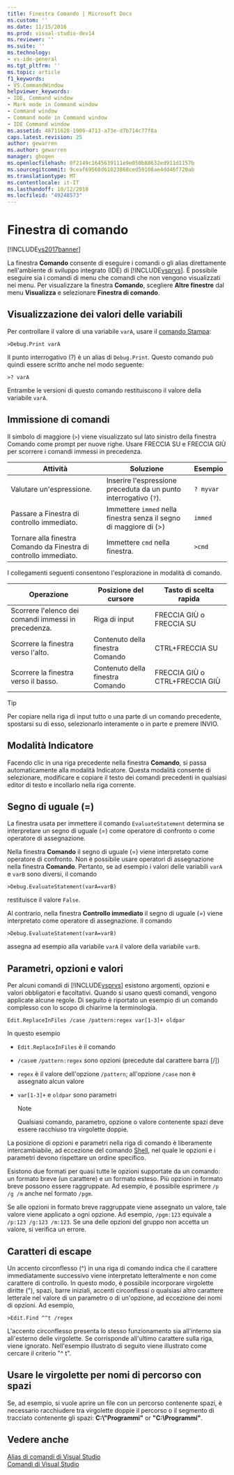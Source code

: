```yaml
---
title: Finestra Comando | Microsoft Docs
ms.custom: ''
ms.date: 11/15/2016
ms.prod: visual-studio-dev14
ms.reviewer: ''
ms.suite: ''
ms.technology:
- vs-ide-general
ms.tgt_pltfrm: ''
ms.topic: article
f1_keywords:
- VS.CommandWindow
helpviewer_keywords:
- IDE, Command window
- Mark mode in Command window
- Command window
- Command mode in Command window
- IDE Command window
ms.assetid: 48711628-1909-4713-a73e-d7b714c77f8a
caps.latest.revision: 25
author: gewarren
ms.author: gewarren
manager: ghogen
ms.openlocfilehash: 0f2149c1645639111e9e050b88632ed911d1157b
ms.sourcegitcommit: 9ceaf69568d61023868ced59108ae4dd46f720ab
ms.translationtype: MT
ms.contentlocale: it-IT
ms.lasthandoff: 10/12/2018
ms.locfileid: "49248573"
---
```

# <a name="command-window"></a>Finestra di comando
[!INCLUDE[vs2017banner](../../includes/vs2017banner.md)]

  
La finestra **Comando** consente di eseguire i comandi o gli alias direttamente nell'ambiente di sviluppo integrato (IDE) di [!INCLUDE[vsprvs](../../includes/vsprvs-md.md)]. È possibile eseguire sia i comandi di menu che comandi che non vengono visualizzati nei menu. Per visualizzare la finestra **Comando**, scegliere **Altre finestre** dal menu **Visualizza** e selezionare **Finestra di comando**.  
  
## <a name="displaying-the-values-of-variables"></a>Visualizzazione dei valori delle variabili  
 Per controllare il valore di una variabile `varA`, usare il [comando Stampa](../../ide/reference/print-command.md):  
  
```  
>Debug.Print varA  
```  
  
 Il punto interrogativo (?) è un alias di `Debug.Print`. Questo comando può quindi essere scritto anche nel modo seguente:  
  
```  
>? varA  
```  
  
 Entrambe le versioni di questo comando restituiscono il valore della variabile `varA`.  
  
## <a name="entering-commands"></a>Immissione di comandi  
 Il simbolo di maggiore (`>`) viene visualizzato sul lato sinistro della finestra Comando come prompt per nuove righe. Usare FRECCIA SU e FRECCIA GIÙ per scorrere i comandi immessi in precedenza.  
  
|Attività|Soluzione|Esempio|  
|----------|--------------|-------------|  
|Valutare un'espressione.|Inserire l'espressione preceduta da un punto interrogativo (`?`).|`? myvar`|  
|Passare a Finestra di controllo immediato.|Immettere `immed` nella finestra senza il segno di maggiore di (>)|`immed`|  
|Tornare alla finestra Comando da Finestra di controllo immediato.|Immettere `cmd` nella finestra.|`>cmd`|  
  
 I collegamenti seguenti consentono l'esplorazione in modalità di comando.  
  
|Operazione|Posizione del cursore|Tasto di scelta rapida|  
|------------|---------------------|----------------|  
|Scorrere l'elenco dei comandi immessi in precedenza.|Riga di input|FRECCIA GIÙ o FRECCIA SU|  
|Scorrere la finestra verso l'alto.|Contenuto della finestra Comando|CTRL+FRECCIA SU|  
|Scorrere la finestra verso il basso.|Contenuto della finestra Comando|FRECCIA GIÙ o CTRL+FRECCIA GIÙ|  
  
> [!TIP]
>  Per copiare nella riga di input tutto o una parte di un comando precedente, spostarsi su di esso, selezionarlo interamente o in parte e premere INVIO.  
  
## <a name="mark-mode"></a>Modalità Indicatore  
 Facendo clic in una riga precedente nella finestra **Comando**, si passa automaticamente alla modalità Indicatore. Questa modalità consente di selezionare, modificare e copiare il testo dei comandi precedenti in qualsiasi editor di testo e incollarlo nella riga corrente.  
  
## <a name="the-equals--sign"></a>Segno di uguale (=)  
 La finestra usata per immettere il comando `EvaluateStatement` determina se interpretare un segno di uguale (=) come operatore di confronto o come operatore di assegnazione.  
  
 Nella finestra **Comando** il segno di uguale (=) viene interpretato come operatore di confronto. Non è possibile usare operatori di assegnazione nella finestra **Comando**. Pertanto, se ad esempio i valori delle variabili `varA` e `varB` sono diversi, il comando  
  
```  
>Debug.EvaluateStatement(varA=varB)  
```  
  
 restituisce il valore `False`.  
  
 Al contrario, nella finestra **Controllo immediato** il segno di uguale (=) viene interpretato come operatore di assegnazione. Il comando  
  
```  
>Debug.EvaluateStatement(varA=varB)  
```  
  
 assegna ad esempio alla variabile `varA` il valore della variabile `varB`.  
  
## <a name="parameters-switches-and-values"></a>Parametri, opzioni e valori  
 Per alcuni comandi di [!INCLUDE[vsprvs](../../includes/vsprvs-md.md)] esistono argomenti, opzioni e valori obbligatori e facoltativi. Quando si usano questi comandi, vengono applicate alcune regole. Di seguito è riportato un esempio di un comando complesso con lo scopo di chiarirne la terminologia.  
  
```  
Edit.ReplaceInFiles /case /pattern:regex var[1-3]+ oldpar   
```  
  
 In questo esempio  
  
-   `Edit.ReplaceInFiles` è il comando  
  
-   `/case`e `/pattern:regex` sono opzioni (precedute dal carattere barra [/])  
  
-   `regex` è il valore dell'opzione `/pattern`; all'opzione `/case` non è assegnato alcun valore  
  
-   `var[1-3]+` e `oldpar` sono parametri  
  
    > [!NOTE]
    >  Qualsiasi comando, parametro, opzione o valore contenente spazi deve essere racchiuso tra virgolette doppie.  
  
 La posizione di opzioni e parametri nella riga di comando è liberamente intercambiabile, ad eccezione del comando [Shell](../../ide/reference/shell-command.md), nel quale le opzioni e i parametri devono rispettare un ordine specifico.  
  
 Esistono due formati per quasi tutte le opzioni supportate da un comando: un formato breve (un carattere) e un formato esteso. Più opzioni in formato breve possono essere raggruppate. Ad esempio, è possibile esprimere `/p /g /m` anche nel formato `/pgm`.  
  
 Se alle opzioni in formato breve raggruppate viene assegnato un valore, tale valore viene applicato a ogni opzione. Ad esempio, `/pgm:123` equivale a `/p:123 /g:123 /m:123`. Se una delle opzioni del gruppo non accetta un valore, si verifica un errore.  
  
## <a name="escape-characters"></a>Caratteri di escape  
 Un accento circonflesso (^) in una riga di comando indica che il carattere immediatamente successivo viene interpretato letteralmente e non come carattere di controllo. In questo modo, è possibile incorporare virgolette diritte ("), spazi, barre iniziali, accenti circonflessi o qualsiasi altro carattere letterale nel valore di un parametro o di un'opzione, ad eccezione dei nomi di opzioni. Ad esempio,  
  
```  
>Edit.Find ^^t /regex  
```  
  
 L'accento circonflesso presenta lo stesso funzionamento sia all'interno sia all'esterno delle virgolette. Se corrisponde all'ultimo carattere sulla riga, viene ignorato. Nell'esempio illustrato di seguito viene illustrato come cercare il criterio "^ t".  
  
## <a name="use-quotes-for-path-names-with-spaces"></a>Usare le virgolette per nomi di percorso con spazi  
 Se, ad esempio, si vuole aprire un file con un percorso contenente spazi, è necessario racchiudere tra virgolette doppie il percorso o il segmento di tracciato contenente gli spazi: **C:\\"Programmi"** or **"C:\Programmi"**.  
  
## <a name="see-also"></a>Vedere anche  
 [Alias di comandi di Visual Studio](../../ide/reference/visual-studio-command-aliases.md)   
 [Comandi di Visual Studio](../../ide/reference/visual-studio-commands.md)



